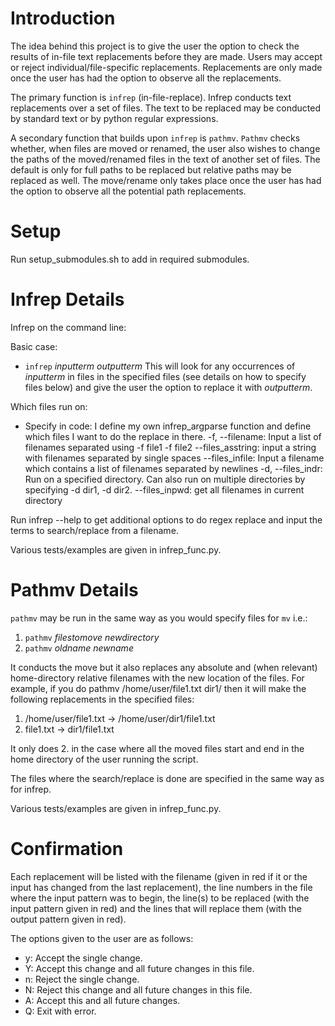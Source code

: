 # Introduction
The idea behind this project is to give the user the option to check the results of in-file text replacements before they are made. Users may accept or reject individual/file-specific replacements. Replacements are only made once the user has had the option to observe all the replacements.

The primary function is `infrep` (in-file-replace). Infrep conducts text replacements over a set of files. The text to be replaced may be conducted by standard text or by python regular expressions.

A secondary function that builds upon `infrep` is `pathmv`. `Pathmv` checks whether, when files are moved or renamed, the user also wishes to change the paths of the moved/renamed files in the text of another set of files. The default is only for full paths to be replaced but relative paths may be replaced as well. The move/rename only takes place once the user has had the option to observe all the potential path replacements.
# Setup
Run setup_submodules.sh to add in required submodules.

# Infrep Details
Infrep on the command line:

Basic case:
- `infrep` *inputterm* *outputterm*
This will look for any occurrences of *inputterm* in files in the specified files (see details on how to specify files below) and give the user the option to replace it with *outputterm*.

Which files run on:
- Specify in code: I define my own infrep_argparse function and define which files I want to do the replace in there.
-f, --filename: Input a list of filenames separated using -f file1 -f file2
--files_asstring: input a string with filenames separated by single spaces
--files_infile: Input a filename which contains a list of filenames separated by newlines
-d, --files_indr: Run on a specified directory. Can also run on multiple directories by specifying -d dir1, -d dir2.
--files_inpwd: get all filenames in current directory

Run infrep --help to get additional options to do regex replace and input the terms to search/replace from a filename.

Various tests/examples are given in infrep_func.py.

# Pathmv Details
`pathmv` may be run in the same way as you would specify files for `mv` i.e.:
1. `pathmv` *filestomove* *newdirectory*
2. `pathmv` *oldname* *newname*

It conducts the move but it also replaces any absolute and (when relevant) home-directory relative filenames with the new location of the files. For example, if you do pathmv /home/user/file1.txt dir1/ then it will make the following replacements in the specified files:
1. /home/user/file1.txt -> /home/user/dir1/file1.txt
2. file1.txt -> dir1/file1.txt

It only does 2. in the case where all the moved files start and end in the home directory of the user running the script.

The files where the search/replace is done are specified in the same way as for infrep.

Various tests/examples are given in infrep_func.py.

# Confirmation 
Each replacement will be listed with the filename (given in red if it or the input has changed from the last replacement), the line numbers in the file where the input pattern was to begin, the line(s) to be replaced (with the input pattern given in red) and the lines that will replace them (with the output pattern given in red).

The options given to the user are as follows:
- y: Accept the single change.
- Y: Accept this change and all future changes in this file.
- n: Reject the single change.
- N: Reject this change and all future changes in this file.
- A: Accept this and all future changes.
- Q: Exit with error.

